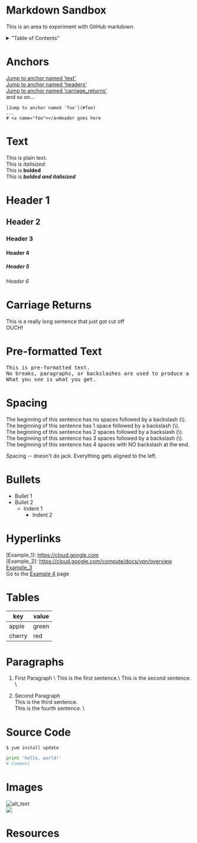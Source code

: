 # Markdown Sandbox
This is an area to experiment with GitHub markdown.
 
 
<details>
<summary>"Table of Contents"</summary>
Anchors<br>
Text<br>
Headers<br>
Carriage Returns<br>
Pre-formatted Text<br>
Spacing<br>
Bullets<br>
Tables<br>
Paragraphs<br>
Source Code<br>
Images<br>
Resources<br> 
</details>


# Anchors
[Jump to anchor named 'text'](#text)<br>
[Jump to anchor named 'headers'](#headers)<br>
[Jump to anchor named 'carriage_returns'](#carriage_returns)<br>
and so on...

```
[Jump to anchor named 'foo'](#foo)
...
# <a name="foo"></a>Header goes here

```

# <a name="text"></a>Text
This is plain text.\
This is *italisized*.\
This is **bolded**\
This is ***bolded and italisized***

# <a name="headers"></a>     Header 1
##     Header 2
###    Header 3
####   Header 4
#####  Header 5
###### Header 6

# <a name="carriage_returns"></a>Carriage Returns
This is a really long sentence that just got cut off\
OUCH!

# <a name="pre-formatted_text"></a>Pre-formatted Text
<pre>
This is pre-formatted text.
No breaks, paragraphs, or backslashes are used to produce a carriage return.
What you see is what you get.
</pre>

# <a name="spacing"></a>Spacing
The beginning of this sentence has no spaces followed by a backslash \(\\\).\
 The beginning of this sentence has 1 space followed by a backslash \(\\\).\
  The beginning of this sentence has 2 spaces followed by a backslash \(\\\).\
   The beginning of this sentence has 3 spaces followed by a backslash \(\\\).\
    The beginning of this sentence has 4 spaces with NO backslash at the end.

Spacing -- doesn't do jack. Everything gets aligned to the left.

# <a name="bullets"></a>Bullets
* Bullet 1
* Bullet 2
  * Indent 1
    * Indent 2

# <a name="hyperlinks"></a>Hyperlinks 
[Example_1]: https://cloud.google.com \
[Example_2]: https://cloud.google.com/compute/docs/vpn/overview \
[Example_3](https://cloud.google.com/sdk/gcloud/reference/compute/routers/update-bgp-peer) \
Go to the [Example 4](https://console.cloud.google.com/networking/firewalls) page 


# <a name="tables"></a>Tables

| key | value |
------|--------
| apple | green |
| cherry | red |


# <a name="paragraphs"></a>Paragraphs
1. First Paragraph \ 
   This is the first sentence.\ 
   This is the second sentence. \

1. Second Paragraph \
   This is the third sentence. \
   This is the fourth sentence. \


# <a name="source_code"></a>Source Code

```
$ yum install update
```

```python
print 'hello, world!'
# Comment
```


# <a name="images"></a>Images
![alt_text](https://storage.googleapis.com/gcp-community/tutorials/using-cloud-vpn-with-cisco-asr/GCP-Cisco-ASR-Topology-Redundant.jpg)\
![](https://storage.googleapis.com/gcp-community/tutorials/using-cloud-vpn-with-cisco-asr/GCP-Cisco-ASR-Topology-Redundant.jpg)

# <a name="resources"></a>Resources

